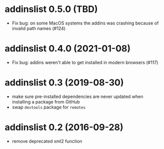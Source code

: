 # addinslist 0.5.0 (TBD)

- Fix bug: on some MacOS systems the addins was crashing because of invalid path names (#124) 

# addinslist 0.4.0 (2021-01-08)

- Fix bug: addins weren't able to get installed in modern browsers (#117)

# addinslist 0.3 (2019-08-30)

- make sure pre-installed dependencies are never updated when installing a package from GitHub
- swap `devtools` package for `remotes`

# addinslist 0.2 (2016-09-28)

- remove deprecated xml2 function

